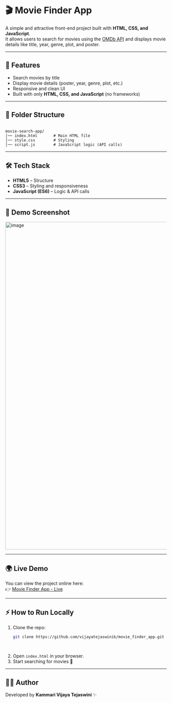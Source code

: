 
# 🎬 Movie Finder App

A simple and attractive front-end project built with **HTML, CSS, and JavaScript**.  
It allows users to search for movies using the [OMDb API](https://www.omdbapi.com/) and displays movie details like title, year, genre, plot, and poster.

---

## 🚀 Features
- Search movies by title  
- Display movie details (poster, year, genre, plot, etc.)  
- Responsive and clean UI  
- Built with only **HTML, CSS, and JavaScript** (no frameworks)  

---

## 📂 Folder Structure
```

movie-search-app/
│── index.html       # Main HTML file
│── style.css        # Styling
│── script.js        # JavaScript logic (API calls)

````

---

## 🛠️ Tech Stack
- **HTML5** – Structure  
- **CSS3** – Styling and responsiveness  
- **JavaScript (ES6)** – Logic & API calls  

---

## 📸 Demo Screenshot
<img width="1919" height="1024" alt="image" src="https://github.com/user-attachments/assets/7a680072-6db5-40b0-a320-89a12ef1562f" />


---

## 🌍 Live Demo
You can view the project online here:  
👉 [Movie Finder App - Live]([https://vijayatejaswinik.github.io/movie_finder_app/](https://vijayatejaswinik.github.io/movie_finder_app/))  

---

## ⚡ How to Run Locally
1. Clone the repo:
   ```bash
   git clone https://github.com/vijayatejaswinik/movie_finder_app.git
 
 
2. Open `index.html` in your browser.
3. Start searching for movies 🎥


---

## 👩‍💻 Author

Developed by **Kammari Vijaya Tejaswini** ✨

